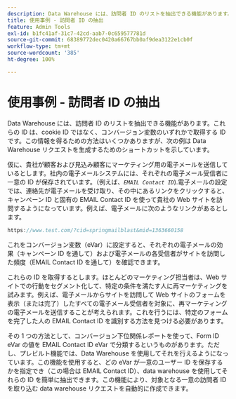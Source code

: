 ```yaml
---
description: Data Warehouse には、訪問者 ID のリストを抽出できる機能があります。これらの ID は、cookie ID ではなく、コンバージョン変数のいずれかで取得する ID です。この情報を得るための方法はいくつかありますが、次の例は Data Warehouse リクエストを生成するためのショートカットを示しています。
title: 使用事例 - 訪問者 ID の抽出
feature: Admin Tools
exl-id: b1fc41af-31c7-42cd-aab7-0c659577781d
source-git-commit: 68389772dec0420a66767bb0af9dea3122e1cb0f
workflow-type: tm+mt
source-wordcount: '385'
ht-degree: 100%

---
```


# 使用事例 - 訪問者 ID の抽出

Data Warehouse には、訪問者 ID のリストを抽出できる機能があります。これらの ID は、cookie ID ではなく、コンバージョン変数のいずれかで取得する ID です。この情報を得るための方法はいくつかありますが、次の例は Data Warehouse リクエストを生成するためのショートカットを示しています。

仮に、貴社が顧客および見込み顧客にマーケティング用の電子メールを送信しているとします。社内の電子メールシステムには、それぞれの電子メール受信者に一意の ID が保存されています。（例えば、*`EMAIL Contact ID`*).電子メールの設定では、連絡先が電子メールを受け取り、その中にあるリンクをクリックすると、キャンペーン ID と固有の EMAIL Contact ID を使って貴社の Web サイトを訪問するようになっています。例えば、電子メールに次のようなリンクがあるとします。

```js
https://www.test.com/?cid=springmailblast&mid=1363660158
```

これをコンバージョン変数（eVar）に設定すると、それぞれの電子メールの効果（キャンペーン ID を通して）および電子メールの各受信者がサイトを訪問した頻度（EMAIL Contact ID を通して）を確認できます。

これらの ID を取得するとします。ほとんどのマーケティング担当者は、Web サイトでの行動をセグメント化して、特定の条件を満たす人に再マーケティングを試みます。例えば、電子メールからサイトを訪問して Web サイトのフォームを表示（または完了）したすべての電子メール受信者を対象に、再マーケティングの電子メールを送信することが考えられます。これを行うには、特定のフォームを完了した人の EMAIL Contact ID を識別する方法を見つける必要があります。

その 1 つの方法として、コンバージョン下位関係レポートを使って、Form ID eVar の値を EMAIL Contact ID eVar で分類するというものがあります。ただし、プレビルト機能では、Data Warehouse を使用してそれを行えるようになっています。この機能を使用すると、どの eVar が一意のユーザー ID を保存するかを指定でき（この場合は EMAIL Contact ID）、data warehouse を使用してそれらの ID を簡単に抽出できます。この機能により、対象となる一意の訪問者 ID を取り込む data warehouse リクエストを自動的に作成できます。
